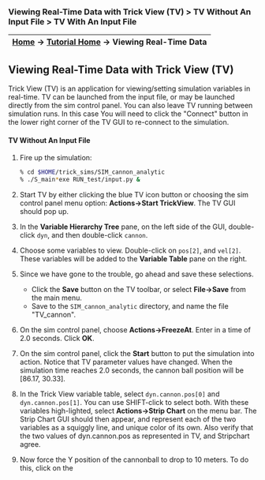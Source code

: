 ### Viewing Real-Time Data with Trick View (TV) > TV Without An Input File > TV With An Input File

| [Home](/trick) → [Tutorial Home](Tutorial) → Viewing Real-Time Data |
|-------------------------------------------------------------------|

<!-- Section -->
<a id=viewing-real-time-data-with-trick-view></a>
## Viewing Real-Time Data with Trick View (TV)

Trick View (TV) is an application for viewing/setting simulation variables in
real-time. TV can be launched from the input file, or may be launched directly
from the sim control panel. You can also leave TV running between simulation
runs. In this case You will need to click the "Connect" button in the lower right
corner of the TV GUI to re-connect to the simulation.

#### TV Without An Input File
1. Fire up the simulation:

   ```bash
   % cd $HOME/trick_sims/SIM_cannon_analytic
   % ./S_main*exe RUN_test/input.py &
   ```

1. Start TV by either clicking the blue TV icon button or choosing
the sim control panel menu option: **Actions->Start TrickView**. The TV
GUI should pop up.

1. In the **Variable Hierarchy Tree** pane, on the left side of the
GUI, double-click `dyn`, and then double-click `cannon`.

1. Choose some variables to view. Double-click on `pos[2]`, and
`vel[2]`. These variables will be added to the **Variable Table** pane on the
right.

1. Since we have gone to the trouble, go ahead and save these
selections.

    * Click the **Save** button on the TV toolbar, or select **File->Save** from
    the main menu.
    * Save to the `SIM_cannon_analytic` directory, and name the file "TV_cannon".

1. On the sim control panel, choose **Actions->FreezeAt**. Enter in a
time of 2.0 seconds. Click **OK**.

1. On the sim control panel, click the **Start** button to put the
simulation into action. Notice that TV parameter values have changed. When the
simulation time reaches 2.0 seconds, the cannon ball position will be [86.17, 30.33].

1. In the Trick View variable table, select `dyn.cannon.pos[0]` and
`dyn.cannon.pos[1]`. You can use SHIFT-click to select both. With these
variables high-lighted, select **Actions->Strip Chart** on the menu bar. The
Strip Chart GUI should then appear, and represent each of the two variables as a
squiggly line, and unique color of its own. Also verify that the two values of
dyn.cannon.pos as represented in TV, and Stripchart agree.

1. Now force the Y position of the cannonball to drop to 10
meters. To do this, click on the
